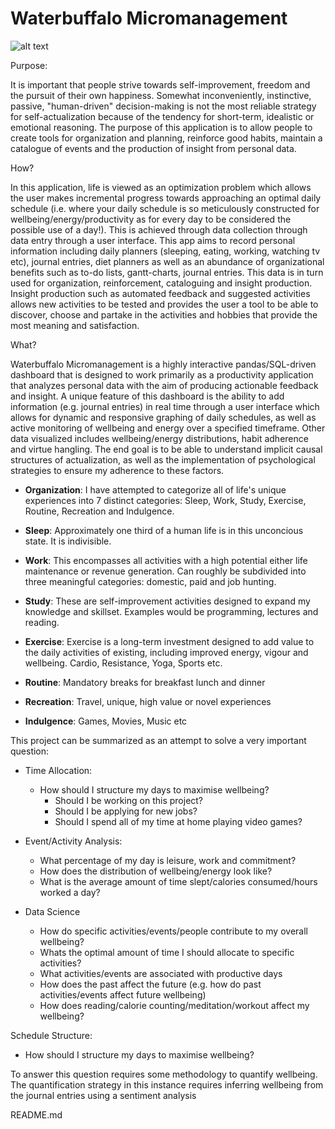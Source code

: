 # Waterbuffalo Micromanagement

![alt text](https://github.com/waterbuffalo13/Waterbuffalo-Micromanagement/screenshot-gif.gif)

Purpose:


It is important that people strive towards self-improvement, freedom and the pursuit of their own happiness. Somewhat inconveniently, instinctive, passive, "human-driven" decision-making is not the most reliable strategy for self-actualization because of the tendency for short-term, idealistic or emotional reasoning. The purpose of this application is to allow people to create tools for organization and planning, reinforce good habits, maintain a catalogue of events and the production of insight from personal data.

How?

In this application, life is viewed as an optimization problem which allows the user makes incremental progress towards approaching an optimal daily schedule (i.e. where your daily schedule is so meticulously constructed for wellbeing/energy/productivity as for every day to be considered the possible use of a day!). This is achieved through data collection through data entry through a user interface. This app aims to record personal information including daily planners (sleeping, eating, working, watching tv etc), journal entries, diet planners as well as an abundance of organizational benefits such as to-do lists, gantt-charts, journal entries. This data is in turn used for organization, reinforcement, cataloguing and insight production. Insight production such as automated feedback and suggested activities allows new activities to be tested and provides the user a tool to be able to discover, choose and partake in the activities and hobbies that provide the most meaning and satisfaction.

What?

Waterbuffalo Micromanagement is a highly interactive pandas/SQL-driven dashboard that is designed to work primarily as a productivity application that analyzes personal data with the aim of producing actionable feedback and insight. A unique feature of this dashboard is the ability to add information (e.g. journal entries) in real time through a user interface which allows for dynamic and responsive graphing of daily schedules, as well as active monitoring of wellbeing and energy over a specified timeframe. Other data visualized includes wellbeing/energy distributions, habit adherence and virtue hangling. The end goal is to be able to understand implicit causal structures of actualization, as well as the implementation of psychological strategies to ensure my adherence to these factors.

- **Organization**: I have attempted to categorize all of life's unique experiences into 7 distinct categories: Sleep, Work, Study, Exercise, Routine, Recreation and Indulgence.

- **Sleep**: Approximately one third of a human life is in this unconcious state. It is indivisible.

- **Work**: This encompasses all activities with a high potential either life maintenance or revenue generation. Can roughly be subdivided into three meaningful categories: domestic, paid and job hunting. 

- **Study**: These are self-improvement activities designed to expand my knowledge and skillset. Examples would be programming, lectures and reading.

- **Exercise**: Exercise is a long-term investment designed to add value to the daily activities of existing, including improved energy, vigour and wellbeing. Cardio, Resistance, Yoga, Sports etc.

- **Routine**: Mandatory breaks for breakfast lunch and dinner

- **Recreation**: Travel, unique, high value or novel experiences 

- **Indulgence**: Games, Movies, Music etc

This project can be summarized as an attempt to solve a very important question: 
- Time Allocation: 
  -	How should I structure my days to maximise wellbeing?
    - Should I be working on this project? 
    - Should I be applying for new jobs? 
    - Should I spend all of my time at home playing video games? 
- Event/Activity Analysis:
  -	What percentage of my day is leisure, work and commitment?
  - How does the distribution of wellbeing/energy look like?
  - What is the average amount of time slept/calories consumed/hours worked a day?
  
- Data Science
  - How do specific activities/events/people contribute to my overall wellbeing?
  - Whats the optimal amount of time I should allocate to specific activities? 
  - What activities/events are associated with productive days
  - How does the past affect the future (e.g. how do past activities/events affect future wellbeing)
  - How does reading/calorie counting/meditation/workout affect my wellbeing?


Schedule Structure:
-	How should I structure my days to maximise wellbeing?



To answer this question requires some methodology to quantify wellbeing. The quantification strategy in this instance requires inferring wellbeing from the journal entries using a sentiment analysis


README.md